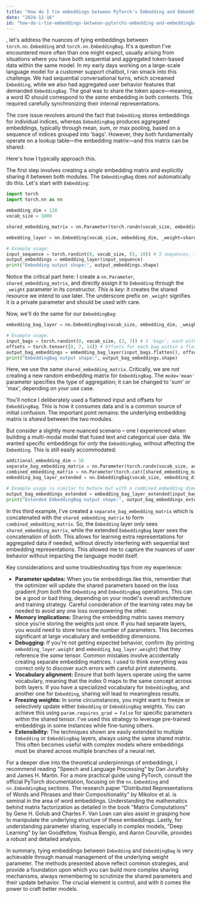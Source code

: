 ```yaml
---
title: "How do I tie embeddings between PyTorch's Embedding and EmbeddingBag?"
date: "2024-12-16"
id: "how-do-i-tie-embeddings-between-pytorchs-embedding-and-embeddingbag"
---
```


, let's address the nuances of tying embeddings between `torch.nn.Embedding` and `torch.nn.EmbeddingBag`. It's a question I've encountered more often than one might expect, usually arising from situations where you have both sequential and aggregated token-based data within the same model. In my early days working on a large-scale language model for a customer support chatbot, I ran smack into this challenge. We had sequential conversational turns, which screamed `Embedding`, while we also had aggregated user behavior features that demanded `EmbeddingBag`. The goal was to share the token space—meaning, a word ID should correspond to the *same* embedding in both contexts. This required carefully synchronizing their internal representations.

The core issue revolves around the fact that `Embedding` stores embeddings for individual indices, whereas `EmbeddingBag` produces aggregated embeddings, typically through mean, sum, or max pooling, based on a sequence of indices grouped into 'bags'. However, they both fundamentally operate on a lookup table—the embedding matrix—and this matrix can be shared.

Here's how I typically approach this.

The first step involves creating a *single* embedding matrix and explicitly sharing it between both modules. The `EmbeddingBag` does *not* automatically do this. Let's start with `Embedding`:

```python
import torch
import torch.nn as nn

embedding_dim = 128
vocab_size = 1000

shared_embedding_matrix = nn.Parameter(torch.randn(vocab_size, embedding_dim))

embedding_layer = nn.Embedding(vocab_size, embedding_dim, _weight=shared_embedding_matrix)

# Example usage:
input_sequence = torch.randint(0, vocab_size, (5, 10)) # 5 sequences, 10 tokens each
output_embeddings = embedding_layer(input_sequence)
print("Embedding output shape:", output_embeddings.shape)
```

Notice the critical part here: I create a `nn.Parameter`, `shared_embedding_matrix`, and directly assign it to `Embedding` through the `_weight` parameter in its constructor. *This is key*: it creates the shared resource we intend to use later. The underscore prefix on `_weight` signifies it is a private parameter and should be used with care.

Now, we'll do the same for our `EmbeddingBag`:

```python
embedding_bag_layer = nn.EmbeddingBag(vocab_size, embedding_dim, _weight=shared_embedding_matrix, mode='mean')

# Example usage:
input_bags = torch.randint(0, vocab_size, (3, 7)) # 3 'bags', each with a sequence of 7 tokens
offsets = torch.tensor([0, 7, 14]) # Offsets for each bag within a flattened tensor
output_bag_embeddings = embedding_bag_layer(input_bags.flatten(), offsets=offsets)
print("EmbeddingBag output shape:", output_bag_embeddings.shape)
```

Here, we use the same `shared_embedding_matrix`. Critically, we are *not* creating a new random embedding matrix for `EmbeddingBag`. The `mode='mean'` parameter specifies the type of aggregation; it can be changed to 'sum' or 'max', depending on your use case.

You'll notice I deliberately used a flattened input and offsets for `EmbeddingBag`. This is how it consumes data and is a common source of initial confusion. The important point remains: the underlying embedding matrix is *shared* between the two modules.

But consider a slightly more nuanced scenario – one I experienced when building a multi-modal model that fused text and categorical user data. We wanted specific embeddings for *only* the `EmbeddingBag`, without affecting the `Embedding`. This is still easily accommodated:

```python
additional_embedding_dim = 16
separate_bag_embedding_matrix = nn.Parameter(torch.randn(vocab_size, additional_embedding_dim))
combined_embedding_matrix = nn.Parameter(torch.cat([shared_embedding_matrix, separate_bag_embedding_matrix], dim=-1))
embedding_bag_layer_extended = nn.EmbeddingBag(vocab_size, embedding_dim + additional_embedding_dim, _weight=combined_embedding_matrix, mode='mean')

# Example usage is similar to before but with a combined embedding dimension
output_bag_embeddings_extended = embedding_bag_layer_extended(input_bags.flatten(), offsets=offsets)
print("Extended EmbeddingBag output shape:", output_bag_embeddings_extended.shape)
```

In this third example, I've created a `separate_bag_embedding_matrix` which is concatenated with the `shared_embedding_matrix` to form `combined_embedding_matrix`. So, the `Embedding` layer *only* sees `shared_embedding_matrix`, while the extended `EmbeddingBag` layer sees the concatenation of both. This allows for learning extra representations for aggregated data if needed, without directly interfering with sequential text embedding representations. This allowed me to capture the nuances of user behavior without impacting the language model itself.

Key considerations and some troubleshooting tips from my experience:

*   **Parameter updates:** When you tie embeddings like this, remember that the optimizer will update the shared parameters based on the loss gradient *from both* the `Embedding` and `EmbeddingBag` operations. This can be a good or bad thing, depending on your model's overall architecture and training strategy. Careful consideration of the learning rates may be needed to avoid any one loss overpowering the other.
*   **Memory implications:** Sharing the embedding matrix saves memory since you’re storing the weights just once. If you had separate layers, you would need to store twice the number of parameters. This becomes significant at large vocabulary and embedding dimensions.
*   **Debugging:** If you're not getting expected behavior, confirm (by printing `embedding_layer.weight` and `embedding_bag_layer.weight`) that they reference the *same* tensor. Common mistakes involve accidentally creating separate embedding matrices. I used to think everything was correct only to discover such errors with careful print statements.
*   **Vocabulary alignment:** Ensure that both layers operate using the same vocabulary, meaning that the index 0 maps to the same concept across both layers. If you have a specialized vocabulary for `EmbeddingBag`, and another one for `Embedding`, sharing will lead to meaningless results.
*   **Freezing weights:** In some circumstances, you might want to freeze or selectively update either `Embedding` or `EmbeddingBag` weights. You can achieve this using `param.requires_grad = False` for specific parameters within the shared tensor. I've used this strategy to leverage pre-trained embeddings in some instances while fine-tuning others.
*   **Extensibility:** The techniques shown are easily extended to multiple `Embedding` or `EmbeddingBag` layers, always using the same shared matrix. This often becomes useful with complex models where embeddings must be shared across multiple branches of a neural net.

For a deeper dive into the theoretical underpinnings of embeddings, I recommend reading "Speech and Language Processing" by Dan Jurafsky and James H. Martin. For a more practical guide using PyTorch, consult the official PyTorch documentation, focusing on the `nn.Embedding` and `nn.EmbeddingBag` sections. The research paper "Distributed Representations of Words and Phrases and their Compositionality" by Mikolov et al. is seminal in the area of word embeddings. Understanding the mathematics behind matrix factorization as detailed in the book "Matrix Computations" by Gene H. Golub and Charles F. Van Loan can also assist in grasping how to manipulate the underlying structure of these embeddings. Lastly, for understanding parameter sharing, especially in complex models, "Deep Learning" by Ian Goodfellow, Yoshua Bengio, and Aaron Courville, provides a robust and detailed analysis.

In summary, tying embeddings between `Embedding` and `EmbeddingBag` is very achievable through manual management of the underlying weight parameter. The methods presented above reflect common strategies, and provide a foundation upon which you can build more complex sharing mechanisms, always remembering to scrutinize the shared parameters and their update behavior. The crucial element is control, and with it comes the power to craft better models.

